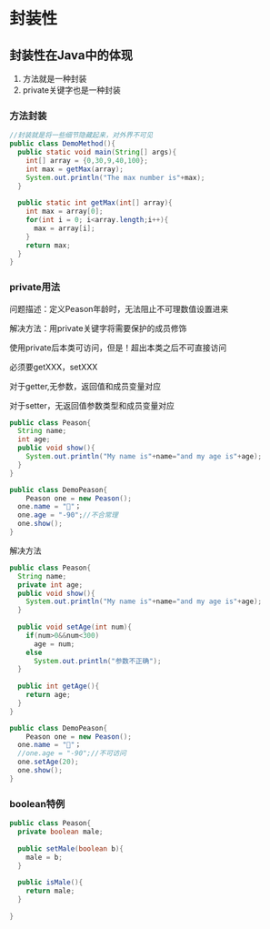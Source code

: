 # 封装性

## 封装性在Java中的体现

1. 方法就是一种封装
2. private关键字也是一种封装


<!-- more -->


### 方法封装

```java
//封装就是将一些细节隐藏起来，对外界不可见
public class DemoMethod(){
  public static void main(String[] args){
    int[] array = {0,30,9,40,100};
    int max = getMax(array);
    System.out.println("The max number is"+max);
  }
  
  public static int getMax(int[] array){
    int max = array[0];
    for(int i = 0; i<array.length;i++){
      max = array[i];
    }
    return max;
  }
}
```



### private用法

问题描述：定义Peason年龄时，无法阻止不可理数值设置进来

解决方法：用private关键字将需要保护的成员修饰

使用private后本类可访问，但是！超出本类之后不可直接访问

必须要getXXX，setXXX

对于getter,无参数，返回值和成员变量对应

对于setter，无返回值参数类型和成员变量对应

```java
public class Peason{
  String name;
  int age;
  public void show(){
    System.out.println("My name is"+name="and my age is"+age);
  }
}
```

```java
public class DemoPeason{
	Peason one = new Peason();
  one.name = "🦙"；
  one.age = "-90";//不合常理
  one.show();
}
```

解决方法

```java
public class Peason{
  String name;
  private int age;
  public void show(){
    System.out.println("My name is"+name="and my age is"+age);
  }
  
  public void setAge(int num){
    if(num>0&&num<300)
      age = num;
    else
      System.out.println("参数不正确");
  }
  
  public int getAge(){
    return age;
  }
}
```



```java
public class DemoPeason{
	Peason one = new Peason();
  one.name = "🦙"；
  //one.age = "-90";//不可访问
  one.setAge(20);
  one.show();
}
```



### boolean特例

```java
public class Peason{
  private boolean male;
  
  public setMale(boolean b){
    male = b;
  }
  
  public isMale(){
    return male;
  }
  
}
```


